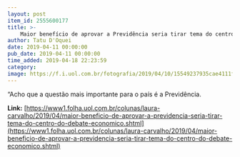 ```yaml
---
layout: post
item_id: 2555600177
title: >-
    Maior benefício de aprovar a Previdência seria tirar tema do centro do debate econômico
author: Tatu D'Oquei
date: 2019-04-11 00:00:00
pub_date: 2019-04-11 00:00:00
time_added: 2019-04-18 22:23:59
category: 
image: https://f.i.uol.com.br/fotografia/2019/04/10/15549237935cae4111f2248_1554923793_3x2_rt.jpg
---
```


“Acho que a questão mais importante para o país é a Previdência.

**Link:** [https://www1.folha.uol.com.br/colunas/laura-carvalho/2019/04/maior-beneficio-de-aprovar-a-previdencia-seria-tirar-tema-do-centro-do-debate-economico.shtml](https://www1.folha.uol.com.br/colunas/laura-carvalho/2019/04/maior-beneficio-de-aprovar-a-previdencia-seria-tirar-tema-do-centro-do-debate-economico.shtml)

